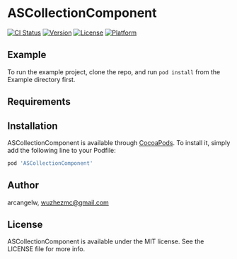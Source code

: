 # ASCollectionComponent

[![CI Status](https://img.shields.io/travis/arcangelw/ASCollectionComponent.svg?style=flat)](https://travis-ci.org/arcangelw/ASCollectionComponent)
[![Version](https://img.shields.io/cocoapods/v/ASCollectionComponent.svg?style=flat)](https://cocoapods.org/pods/ASCollectionComponent)
[![License](https://img.shields.io/cocoapods/l/ASCollectionComponent.svg?style=flat)](https://cocoapods.org/pods/ASCollectionComponent)
[![Platform](https://img.shields.io/cocoapods/p/ASCollectionComponent.svg?style=flat)](https://cocoapods.org/pods/ASCollectionComponent)

## Example

To run the example project, clone the repo, and run `pod install` from the Example directory first.

## Requirements

## Installation

ASCollectionComponent is available through [CocoaPods](https://cocoapods.org). To install
it, simply add the following line to your Podfile:

```ruby
pod 'ASCollectionComponent'
```

## Author

arcangelw, wuzhezmc@gmail.com

## License

ASCollectionComponent is available under the MIT license. See the LICENSE file for more info.
